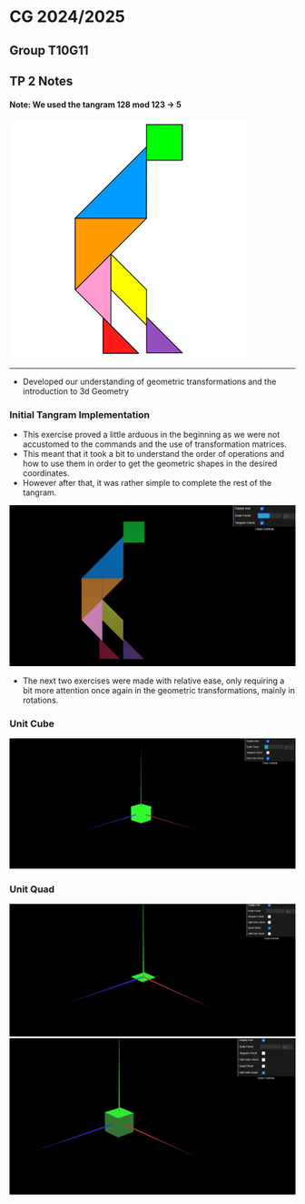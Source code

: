 # CG 2024/2025

## Group T10G11

## TP 2 Notes

#### Note: We used the tangram 128 mod 123 -> 5

![tangram.png](screenshots%2Ftangram.png)

---

- Developed our understanding of geometric transformations and the introduction to 3d Geometry


### Initial Tangram Implementation

- This exercise proved a little arduous in the beginning as we were not accustomed to the commands and the use of transformation matrices.
- This meant that it took a bit to understand the order of operations and how to use them in order to get the geometric shapes in the desired coordinates.
- However after that, it was rather simple to complete the rest of the tangram.

![cg-t10g11-tp2-1.png](screenshots%2Fcg-t10g11-tp2-1.png)


- The next two exercises were made with relative ease, only requiring a bit more attention once again in the geometric transformations, mainly in rotations.

### Unit Cube
![cg-t10g11-tp2-2.png](screenshots%2Fcg-t10g11-tp2-2.png)

### Unit Quad

![cg-t10g11-tp2-3_aux.png](screenshots%2Fcg-t10g11-tp2-3_aux.png)
![cg-t10g11-tp2-3.png](screenshots%2Fcg-t10g11-tp2-3.png)